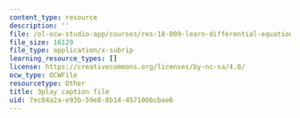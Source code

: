 ```yaml
---
content_type: resource
description: ''
file: /ol-ocw-studio-app/courses/res-18-009-learn-differential-equations-up-close-with-gilbert-strang-and-cleve-moler-fall-2015/7ec84a2ae93b59e88b144571066cbae6_0r2L3wTqkBc.vtt
file_size: 16129
file_type: application/x-subrip
learning_resource_types: []
license: https://creativecommons.org/licenses/by-nc-sa/4.0/
ocw_type: OCWFile
resourcetype: Other
title: 3play caption file
uid: 7ec84a2a-e93b-59e8-8b14-4571066cbae6
---
```

